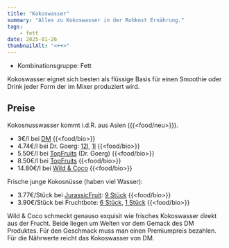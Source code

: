 ```yaml
---
title: "Kokoswasser"
summary: "Alles zu Kokoswasser in der Rohkost Ernährung."
tags:
    - fett
date: 2025-01-26
thumbnailAlt: "<++>"
---
```


- Kombinationsgruppe: Fett

Kokoswasser eignet sich besten als flüssige Basis für einen Smoothie oder
Drink jeder Form der im Mixer produziert wird.

## Preise

Kokosnusswasser kommt i.d.R. aus Asien ({{<food/neu>}}).

- 3€/l bei [DM](https://www.dm.de/dmbio-kokoswasser-natur-p4066447355987.html) {{<food/bio>}}
- 4.74€/l bei Dr. Goerg: [12l](https://www.drgoerg.com/de/dr-goerg-premium-bio-kokoswasser-1000-ml-12-stk/), [1l](https://www.drgoerg.com/de/premium-bio-kokoswasser-1000-ml/) {{<food/bio>}}
- 5.50€/l bei [TopFruits](https://www.topfruits.de/kokoswasser-dr-goerg) (Dr. Goerg) {{<food/bio>}}
- 8.50€/l bei [TopFruits](https://www.topfruits.de/bio-kokoswasser) {{<food/bio>}}
- 14.80€/l bei [Wild & Coco](https://www.wildandcoco.de/kokoswasser-royal-virgin-bio-2) {{<food/bio>}} 

Frische junge Kokosnüsse (haben viel Wasser):
- 3.77€/Stück bei [JurassicFruit](https://www.jurassicfruit.com/en/c333/coconuts): [9 Stück](https://www.jurassicfruit.com/en/p1390/young-fresh-coconut-pagode-direct) {{<food/bio>}}
- 3.90€/Stück bei Fruchtbote: [6 Stück](https://fruchtbote.com/shop/kokosnuss-pagode-box/), [1 Stück](https://fruchtbote.com/shop/kokosnuss-pagode/) {{<food/bio>}}

Wild & Coco schmeckt genauso exquisit wie frisches Kokoswasser direkt aus
der Frucht.
Beide liegen um Welten vor dem Gemack des DM Produktes.
Für den Geschmack muss man einen Premiumpreis bezahlen.
Für die Nährwerte reicht das Kokoswasser von DM.
